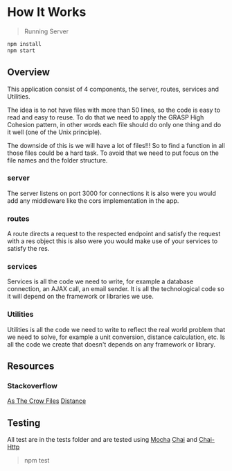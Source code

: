 # How It Works

>Running Server

```cmd
npm install
npm start
```

## Overview

This application consist of 4 components, the server, routes, services and Utilities. 

The idea is to not have files with more than 50 lines, so the code is easy to read and easy to reuse. To do that we need to apply the GRASP High Cohesion pattern, in other words each file should do only one thing and do it well (one of the Unix principle).

The downside of this is we will have a lot of files!!! So to find a function in all those files could be a hard task. To avoid that we need to put focus on the file names and the folder structure.

### server

The server listens on port 3000 for connections it is also were you would add any middleware like the cors implementation in the app.

### routes

A route directs a request to the respected endpoint and satisfy the request with a res object this is also were you would make use of your services to satisfy the res.

### services

Services is all the code we need to write, for example a database connection, an AJAX call, an email sender. It is all the technological code so it will depend on the framework or libraries we use.

### Utilities

Utilities is all the code we need to write to reflect the real world problem that we need to solve, for example a unit conversion, distance calculation, etc. Is all the code we create that doesn't depends on any framework or library.


## Resources

### Stackoverflow

[As The Crow Files](https://stackoverflow.com/questions/18883601/function-to-calculate-distance-between-two-coordinates)
[Distance](https://stackoverflow.com/questions/51318864/how-to-find-out-which-cordinates-are-closest?noredirect=1&lq=1)

## Testing

All test are in the tests folder and are tested using [Mocha](https://github.com/mochajs/mocha) [Chai](https://github.com/chaijs/chai) and [Chai-Http](https://github.com/chaijs/chai-http)

> npm test